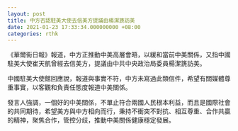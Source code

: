 ```yaml
---
layout: post
title: 中方否認駐美大使去信美方提議由楊潔篪訪美
date: 2021-01-23 17:33:34.000000000 +08:00
categories: rthk
---
```


《華爾街日報》報道，中方正推動中美高層會晤，以緩和當前中美關係，又指中國駐美大使崔天凱曾經去信美方，提議由中共中央政治局委員楊潔篪訪美。

中國駐美大使館回應說，報道與事實不符，中方未寫過此類信件，希望有關媒體尊重事實，以客觀和負責任態度報道中美關係。

發言人強調，一個好的中美關係，不單止符合兩國人民根本利益，而且是國際社會的共同期待，希望美方與中方相向而行，秉持不衝突不對抗、相互尊重、合作共贏的精神，聚焦合作，管控分歧，推動中美關係健康穩定發展。
